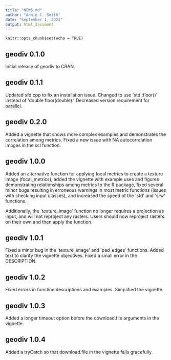 ```yaml
---
title: "NEWS.md"
author: "Annie C. Smith"
date: "September 1, 2021"
output: html_document
---
```


```{r setup, include=FALSE}
knitr::opts_chunk$set(echo = TRUE)
```
## geodiv 0.1.0

Initial release of geodiv to CRAN.

## geodiv 0.1.1

Updated sfd.cpp to fix an installation issue. Changed to use 'std::floor()' instead of 'double floor(double).'
Decreased version requirement for parallel.

## geodiv 0.2.0

Added a vignette that shows more complex examples and demonstrates the correlation among metrics.
Fixed a new issue with NA autocorrelation images in the scl function.

## geodiv 1.0.0

Added an alternative function for applying focal metrics to create a texture image (focal_metrics), added the vignette with example uses and figures demonstrating relationships among metrics to the R package, fixed several minor bugs resulting in erroneous warnings in most metric functions (issues with checking input classes), and increased the speed of the 'std' and 'srw' functions.

Additionally, the 'texture_image' function no longer requires a projection as input, and will not reproject any rasters. Users should now reproject rasters on their own and then apply the function.

## geodiv 1.0.1

Fixed a minor bug in the 'texture_image' and 'pad_edges' functions. Added text to clarify the vignette objectives. Fixed a small error in the DESCRIPTION.

## geodiv 1.0.2

Fixed errors in function descriptions and examples. Simplified the vignette.

## geodiv 1.0.3

Added a longer timeout option before the download.file arguments in the vignette.

## geodiv 1.0.4

Added a tryCatch so that download.file in the vignette fails gracefully.
